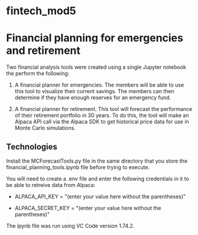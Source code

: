 # fintech_mod5

# Financial planning for emergencies and retirement

Two financial analysis tools were created using a single Jupyter notebook the perform the following:


1. A financial planner for emergencies. The members will be able to use this tool to visualize their current savings. The members can then determine if they have enough reserves for an emergency fund.

2. A financial planner for retirement. This tool will forecast the performance of their retirement portfolio in 30 years. To do this, the tool will make an Alpaca API call via the Alpaca SDK to get historical price data for use in Monte Carlo simulations.

## Technologies

Install the MCForecastTools.py file in the same directory that you store the financial_planning_tools.ipynb file before trying to execute. 

You will need to create a .env file and enter the following credentials in it to be able to retreive data from Alpaca:

* ALPACA_API_KEY = "(enter your value here without the parentheses)"

* ALPACA_SECRET_KEY = "(enter your value here without the parentheses)"

The ipynb file was run using VC Code version 1.74.2.

